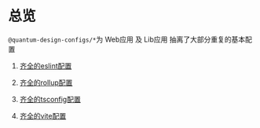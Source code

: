 # 总览

`@quantum-design-configs/*`为 Web应用 及 Lib应用 抽离了大部分重复的基本配置


1. [齐全的eslint配置](/configs/eslint/)

2. [齐全的rollup配置](/configs/rollup/)

3. [齐全的tsconfig配置](/configs/tsconfig/)

4. [齐全的vite配置](/configs/vite/)

